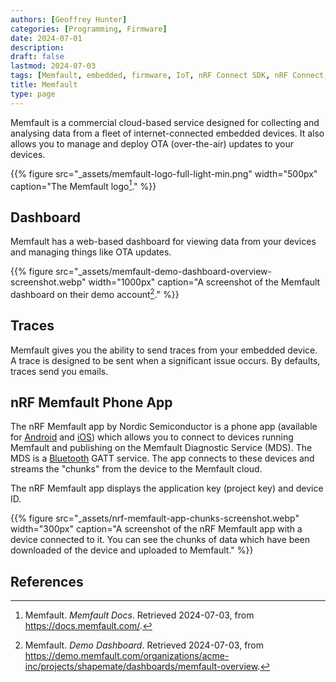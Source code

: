 ```yaml
---
authors: [Geoffrey Hunter]
categories: [Programming, Firmware]
date: 2024-07-01
description: 
draft: false
lastmod: 2024-07-03
tags: [Memfault, embedded, firmware, IoT, nRF Connect SDK, nRF Connect, nRF, Bluetooth, GATT, Memfault Diagnostic Service, MDS, Android, iOS, OTA]
title: Memfault
type: page
---
```


Memfault is a commercial cloud-based service designed for collecting and analysing data from a fleet of internet-connected embedded devices. It also allows you to manage and deploy OTA (over-the-air) updates to your devices.

{{% figure src="_assets/memfault-logo-full-light-min.png" width="500px" caption="The Memfault logo[^memfault-docs]." %}}

## Dashboard

Memfault has a web-based dashboard for viewing data from your devices and managing things like OTA updates.

{{% figure src="_assets/memfault-demo-dashboard-overview-screenshot.webp" width="1000px" caption="A screenshot of the Memfault dashboard on their demo account[^memfault-demo-dashboard]." %}}

## Traces

Memfault gives you the ability to send traces from your embedded device. A trace is designed to be sent when a significant issue occurs. By defaults, traces send you emails.

## nRF Memfault Phone App

The nRF Memfault app by Nordic Semiconductor is a phone app (available for [Android](https://play.google.com/store/apps/details?id=no.nordicsemi.memfault&hl=en) and [iOS](https://apps.apple.com/us/app/nrf-memfault/id1641119282)) which allows you to connect to devices running Memfault and publishing on the Memfault Diagnostic Service (MDS). The MDS is a [Bluetooth](/electronics/communication-protocols/bluetooth/) GATT service. The app connects to these devices and streams the "chunks" from the device to the Memfault cloud.

The nRF Memfault app displays the application key (project key) and device ID.

{{% figure src="_assets/nrf-memfault-app-chunks-screenshot.webp" width="300px" caption="A screenshot of the nRF Memfault app with a device connected to it. You can see the chunks of data which have been downloaded of the device and uploaded to Memfault." %}}

## References

[^memfault-docs]: Memfault. _Memfault Docs_. Retrieved 2024-07-03, from https://docs.memfault.com/.
[^memfault-demo-dashboard]: Memfault. _Demo Dashboard_. Retrieved 2024-07-03, from https://demo.memfault.com/organizations/acme-inc/projects/shapemate/dashboards/memfault-overview.
